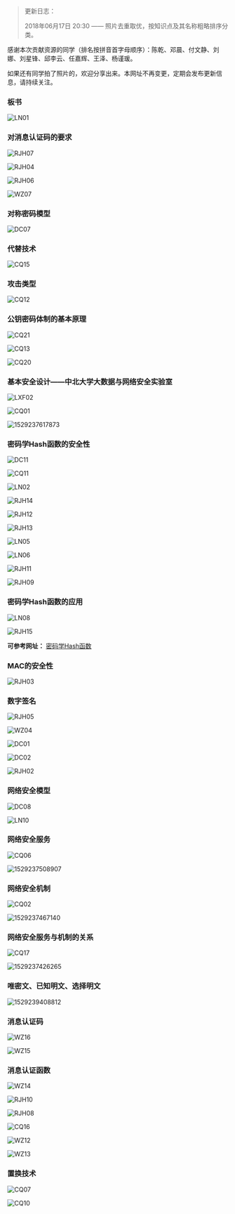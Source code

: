 > 更新日志：
>
> 2018年06月17日 20:30 —— 照片去重取优，按知识点及其名称粗略排序分类。

感谢本次贡献资源的同学（排名按拼音首字母顺序）：陈乾、邓晨、付文静、刘娜、刘星锋、邱李云、任嘉辉、王泽、杨谨瑗。

如果还有同学拍了照片的，欢迎分享出来。本网址不再变更，定期会发布更新信息，请持续关注。

### 板书

![LN01](assets/LN01.jpg)

### 对消息认证码的要求

![RJH07](assets/RJH07.jpg)

![RJH04](assets/RJH04.jpg)

![RJH06](assets/RJH06.jpg)

![WZ07](assets/WZ07.jpg)

### 对称密码模型

![DC07](assets/DC07.jpg)

### 代替技术

![CQ15](assets/CQ15.jpg)

### 攻击类型

![CQ12](assets/CQ12.jpg)

### 公钥密码体制的基本原理

![CQ21](assets/CQ21.jpg)

![CQ13](assets/CQ13.jpg)

![CQ20](assets/CQ20.jpg)

### 基本安全设计——中北大学大数据与网络安全实验室

![LXF02](assets/LXF02.jpg)

![CQ01](assets/CQ01.jpg)

![1529237617873](assets/1529237617873.png)

### 密码学Hash函数的安全性

![DC11](assets/DC11.jpg)

![CQ11](assets/CQ11.jpg)

![LN02](assets/LN02.jpg)

![RJH14](assets/RJH14.jpg)

![RJH12](assets/RJH12.jpg)

![RJH13](assets/RJH13.jpg)

![LN05](assets/LN05.jpg)

![LN06](assets/LN06.jpg)

![RJH11](assets/RJH11.jpg)

![RJH09](assets/RJH09.jpg)

### 密码学Hash函数的应用

![LN08](assets/LN08.jpg)

![RJH15](assets/RJH15.jpg)

**可参考网址：** [密码学Hash函数](https://www.cnblogs.com/block2016/p/5623902.html) 

### MAC的安全性

![RJH03](assets/RJH03.jpg)

### 数字签名

![RJH05](assets/RJH05.jpg)

![WZ04](assets/WZ04.jpg)

![DC01](assets/DC01.jpg)

![DC02](assets/DC02.jpg)

![RJH02](assets/RJH02.jpg)

### 网络安全模型

![DC08](assets/DC08.jpg)

![LN10](assets/LN10.jpg)

### 网络安全服务

![CQ06](assets/CQ06.jpg)

![1529237508907](assets/1529237508907.png)

### 网络安全机制

![CQ02](assets/CQ02.jpg)

![1529237467140](assets/1529237467140.png)

### 网络安全服务与机制的关系

![CQ17](assets/CQ17.jpg)

![1529237426265](assets/1529237426265.png)

### 唯密文、已知明文、选择明文

![1529239408812](assets/1529239408812.png)

### 消息认证码

![WZ16](assets/WZ16.jpg)

![WZ15](assets/WZ15.jpg)

### 消息认证函数

![WZ14](assets/WZ14.jpg)

![RJH10](assets/RJH10.jpg)

![RJH08](assets/RJH08.jpg)

![CQ16](assets/CQ16.jpg)

![WZ12](assets/WZ12.jpg)

![WZ13](assets/WZ13.jpg)

### 置换技术

![CQ07](assets/CQ07.jpg)

![CQ10](assets/CQ10.jpg)